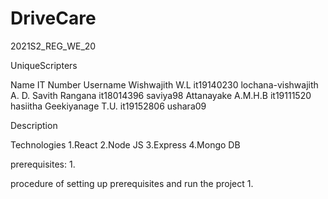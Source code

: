# DriveCare
2021S2_REG_WE_20

UniqueScripters

Name										IT Number						Username
Wishwajith W.L					it19140230			lochana-vishwajith
A. D. Savith Rangana 		it18014396				saviya98
Attanayake A.M.H.B			it19111520				hasiitha
Geekiyanage T.U. 				it19152806				ushara09

Description

Technologies
	1.React
	2.Node JS
	3.Express
	4.Mongo DB

prerequisites: 
	1.

procedure of setting up prerequisites and run the project
	1.
